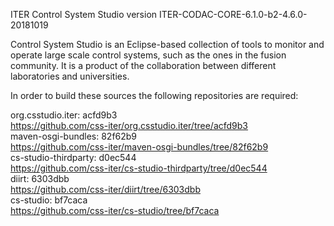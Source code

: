 ITER Control System Studio version ITER-CODAC-CORE-6.1.0-b2-4.6.0-20181019

Control System Studio is an Eclipse-based collection of tools
to monitor and operate large scale control systems, such as the
ones in the fusion community. It is a product of the collaboration
between different laboratories and universities.

In order to build these sources the following repositories are required:

org.csstudio.iter: acfd9b3  
<https://github.com/css-iter/org.csstudio.iter/tree/acfd9b3>  
maven-osgi-bundles: 82f62b9  
<https://github.com/css-iter/maven-osgi-bundles/tree/82f62b9>  
cs-studio-thirdparty: d0ec544  
<https://github.com/css-iter/cs-studio-thirdparty/tree/d0ec544>  
diirt: 6303dbb  
<https://github.com/css-iter/diirt/tree/6303dbb>  
cs-studio: bf7caca  
<https://github.com/css-iter/cs-studio/tree/bf7caca>  
